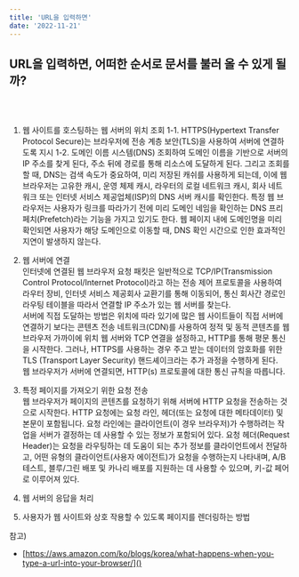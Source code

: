 ```yaml
---
title: 'URL을 입력하면'
date: '2022-11-21'
---
```


<h2>URL을 입력하면, 어떠한 순서로 문서를 불러 올 수 있게 될까?</h2>

</br>
</br>

1. 웹 사이트를 호스팅하는 웹 서버의 위치 조회
1-1.  HTTPS(Hypertext Transfer Protocol Secure)는 브라우저에 전송 계층 보안(TLS)을 사용하여 서버에 연결하도록 지시
1-2.  도메인 이름 시스템(DNS) 조회하여 도메인 이름을 기반으로 서버의 IP 주소를 찾게 된다, 주소 뒤에 경로를 통해 리소스에 도달하게 된다.
그리고 조회를 할 때, DNS는 검색 속도가 중요하여, 미리 저장된 캐쉬를 사용하게 되는데, 이에 웹 브라우저는 고유한 캐시, 운영 체제 캐시, 라우터의 로컬 네트워크 캐시, 회사 네트워크 또는 인터넷 서비스 제공업체(ISP)의 DNS 서버 캐시를 확인한다. 특정 웹 브라우저는 사용자가 링크를 따라가기 전에 미리 도메인 네임을 확인하는 DNS  프리페치(Prefetch)라는 기능을 가지고 있기도 한다. 웹 페이지 내에 도메인명을 미리 확인되면 사용자가 해당 도메인으로 이동할 때, DNS 확인 시간으로 인한 효과적인 지연이 발생하지 않는다.
2. 웹 서버에 연결  
인터넷에 연결된 웹 브라우저 요청 패킷은 일반적으로 TCP/IP(Transmission Control Protocol/Internet Protocol)라고 하는 전송 제어 프로토콜을 사용하여 라우터 장비, 인터넷 서비스 제공회사 교환기를 통해 이동되어, 통신 회사간 경로인 라우팅 테이블을 따라서 연결할 IP 주소가 있는 웹 서버를 찾는다.  
 서버에 직접 도달하는 방법은 위치에 따라 있기에 많은 웹 사이트들이 직접 서버에 연결하기 보다는 콘텐츠 전송 네트워크(CDN)를 사용하여 정적 및 동적 콘텐츠를 웹 브라우저 가까이에 위치 
 웹 서버와 TCP 연결을 설정하고, HTTP를 통해 평문 통신을 시작한다. 그러나, HTTPS를 사용하는 경우 주고 받는 데이터의 암호화를 위한 TLS (Transport Layer Security) 핸드셰이크라는 추가 과정을 수행하게 된다.  
 웹 브라우저가 서버에 연결되면, HTTP(s) 프로토콜에 대한 통신 규칙을 따릅니다. 
3. 특정 페이지를 가져오기 위한 요청 전송  
웹 브라우저가 페이지의 콘텐츠를 요청하기 위해 서버에 HTTP 요청을 전송하는 것으로 시작한다. HTTP 요청에는 요청 라인, 헤더(또는 요청에 대한 메타데이터) 및 본문이 포함됩니다. 요청 라인에는 클라이언트(이 경우 브라우저)가 수행하려는 작업을 서버가 결정하는 데 사용할 수 있는 정보가 포함되어 있다.
요청 헤더(Request Header)는 요청을 라우팅하는 데 도움이 되는 추가 정보를 클라이언트에서 전달하고, 어떤 유형의 클라이언트(사용자 에이전트)가 요청을 수행하는지 나타내며, A/B 테스트, 블루/그린 배포 및 카나리 배포를 지원하는 데 사용할 수 있으며, 키-값 페어로 이루어져 있다.

4. 웹 서버의 응답을 처리  
5. 사용자가 웹 사이트와 상호 작용할 수 있도록 페이지를 렌더링하는 방법  






참고)
- [https://aws.amazon.com/ko/blogs/korea/what-happens-when-you-type-a-url-into-your-browser/]()